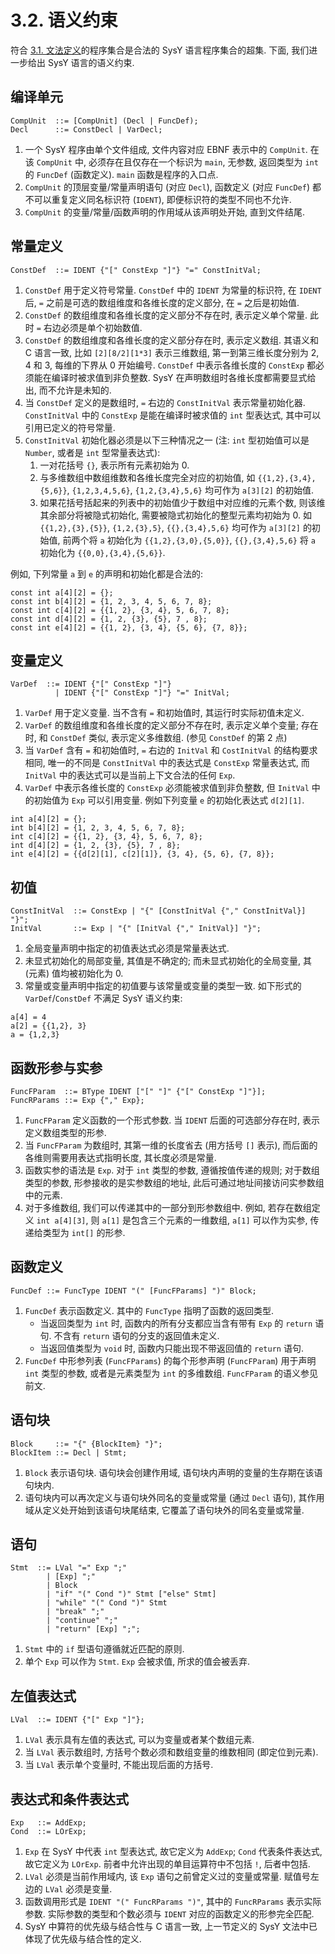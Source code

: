 # 3.2. 语义约束

符合 [3.1. 文法定义](sysy/ebnf.md)的程序集合是合法的 SysY 语言程序集合的超集. 下面, 我们进一步给出 SysY 语言的语义约束.

## 编译单元

```ebnf
CompUnit  ::= [CompUnit] (Decl | FuncDef);
Decl      ::= ConstDecl | VarDecl;
```

1. 一个 SysY 程序由单个文件组成, 文件内容对应 EBNF 表示中的 `CompUnit`. 在该 `CompUnit` 中, 必须存在且仅存在一个标识为 `main`, 无参数, 返回类型为 `int` 的 `FuncDef` (函数定义). `main` 函数是程序的入口点.
2. `CompUnit` 的顶层变量/常量声明语句 (对应 `Decl`), 函数定义 (对应 `FuncDef`) 都不可以重复定义同名标识符 (`IDENT`), 即便标识符的类型不同也不允许.
3. `CompUnit` 的变量/常量/函数声明的作用域从该声明处开始, 直到文件结尾.

## 常量定义

```ebnf
ConstDef  ::= IDENT {"[" ConstExp "]"} "=" ConstInitVal;
```

1. `ConstDef` 用于定义符号常量. `ConstDef` 中的 `IDENT` 为常量的标识符, 在 `IDENT` 后, `=` 之前是可选的数组维度和各维长度的定义部分, 在 `=` 之后是初始值.
2. `ConstDef` 的数组维度和各维长度的定义部分不存在时, 表示定义单个常量. 此时 `=` 右边必须是单个初始数值.
3. `ConstDef` 的数组维度和各维长度的定义部分存在时, 表示定义数组. 其语义和 C 语言一致, 比如 `[2][8/2][1*3]` 表示三维数组, 第一到第三维长度分别为 2, 4 和 3, 每维的下界从 0 开始编号. `ConstDef` 中表示各维长度的 `ConstExp` 都必须能在编译时被求值到非负整数. SysY 在声明数组时各维长度都需要显式给出, 而不允许是未知的.
4. 当 `ConstDef` 定义的是数组时, `=` 右边的 `ConstInitVal` 表示常量初始化器. `ConstInitVal` 中的 `ConstExp` 是能在编译时被求值的 `int` 型表达式, 其中可以引用已定义的符号常量.
5. `ConstInitVal` 初始化器必须是以下三种情况之一 (注: `int` 型初始值可以是 `Number`, 或者是 `int` 型常量表达式):
    1. 一对花括号 `{}`, 表示所有元素初始为 0.
    2. 与多维数组中数组维数和各维长度完全对应的初始值, 如 `{{1,2},{3,4},{5,6}}`, `{1,2,3,4,5,6}`, `{1,2,{3,4},5,6}` 均可作为 `a[3][2]` 的初始值.
    3. 如果花括号括起来的列表中的初始值少于数组中对应维的元素个数, 则该维其余部分将被隐式初始化, 需要被隐式初始化的整型元素均初始为 0. 如 `{{1,2},{3},{5}}`, `{1,2,{3},5}`, `{{},{3,4},5,6}` 均可作为 `a[3][2]` 的初始值, 前两个将 `a` 初始化为 `{{1,2},{3,0},{5,0}}`, `{{},{3,4},5,6}` 将 `a` 初始化为 `{{0,0},{3,4},{5,6}}`.

例如, 下列常量 `a` 到 `e` 的声明和初始化都是合法的:

```clike
const int a[4][2] = {};
const int b[4][2] = {1, 2, 3, 4, 5, 6, 7, 8};
const int c[4][2] = {{1, 2}, {3, 4}, 5, 6, 7, 8};
const int d[4][2] = {1, 2, {3}, {5}, 7 , 8};
const int e[4][2] = {{1, 2}, {3, 4}, {5, 6}, {7, 8}};
```

## 变量定义

```ebnf
VarDef  ::= IDENT {"[" ConstExp "]"}
          | IDENT {"[" ConstExp "]"} "=" InitVal;
```

1. `VarDef` 用于定义变量. 当不含有 `=` 和初始值时, 其运行时实际初值未定义.
2. `VarDef` 的数组维度和各维长度的定义部分不存在时, 表示定义单个变量; 存在时, 和 `ConstDef` 类似, 表示定义多维数组. (参见 `ConstDef` 的第 2 点)
3. 当 `VarDef` 含有 `=` 和初始值时, `=` 右边的 `InitVal` 和 `CostInitVal` 的结构要求相同, 唯一的不同是 `ConstInitVal` 中的表达式是 `ConstExp` 常量表达式, 而 `InitVal` 中的表达式可以是当前上下文合法的任何 `Exp`.
4. `VarDef` 中表示各维长度的 `ConstExp` 必须能被求值到非负整数, 但 `InitVal` 中
的初始值为 `Exp` 可以引用变量. 例如下列变量 `e` 的初始化表达式 `d[2][1]`.

```clike
int a[4][2] = {};
int b[4][2] = {1, 2, 3, 4, 5, 6, 7, 8};
int c[4][2] = {{1, 2}, {3, 4}, 5, 6, 7, 8};
int d[4][2] = {1, 2, {3}, {5}, 7 , 8};
int e[4][2] = {{d[2][1], c[2][1]}, {3, 4}, {5, 6}, {7, 8}};
```

## 初值

```ebnf
ConstInitVal  ::= ConstExp | "{" [ConstInitVal {"," ConstInitVal}] "}";
InitVal       ::= Exp | "{" [InitVal {"," InitVal}] "}";
```

1. 全局变量声明中指定的初值表达式必须是常量表达式.
2. 未显式初始化的局部变量, 其值是不确定的; 而未显式初始化的全局变量, 其 (元素) 值均被初始化为 0.
3. 常量或变量声明中指定的初值要与该常量或变量的类型一致. 如下形式的 `VarDef`/`ConstDef` 不满足 SysY 语义约束:

```clike
a[4] = 4
a[2] = {{1,2}, 3}
a = {1,2,3}
```

## 函数形参与实参

```ebnf
FuncFParam  ::= BType IDENT ["[" "]" {"[" ConstExp "]"}];
FuncRParams ::= Exp {"," Exp};
```

1. `FuncFParam` 定义函数的一个形式参数. 当 `IDENT` 后面的可选部分存在时, 表示定义数组类型的形参.
2. 当 `FuncFParam` 为数组时, 其第一维的长度省去 (用方括号 `[]` 表示), 而后面的各维则需要用表达式指明长度, 其长度必须是常量.
3. 函数实参的语法是 `Exp`. 对于 `int` 类型的参数, 遵循按值传递的规则; 对于数组类型的参数, 形参接收的是实参数组的地址, 此后可通过地址间接访问实参数组中的元素.
4. 对于多维数组, 我们可以传递其中的一部分到形参数组中. 例如, 若存在数组定义 `int a[4][3]`, 则 `a[1]` 是包含三个元素的一维数组, `a[1]` 可以作为实参, 传递给类型为 `int[]` 的形参.

## 函数定义

```ebnf
FuncDef ::= FuncType IDENT "(" [FuncFParams] ")" Block;
```

1. `FuncDef` 表示函数定义. 其中的 `FuncType` 指明了函数的返回类型.
    * 当返回类型为 `int` 时, 函数内的所有分支都应当含有带有 `Exp` 的 `return` 语句. 不含有 `return` 语句的分支的返回值未定义.
    * 当返回值类型为 `void` 时, 函数内只能出现不带返回值的 `return` 语句.
2. `FuncDef` 中形参列表 (`FuncFParams`) 的每个形参声明 (`FuncFParam`) 用于声明 `int` 类型的参数, 或者是元素类型为 `int` 的多维数组. `FuncFParam` 的语义参见前文.

## 语句块

```ebnf
Block     ::= "{" {BlockItem} "}";
BlockItem ::= Decl | Stmt;
```

1. `Block` 表示语句块. 语句块会创建作用域, 语句块内声明的变量的生存期在该语句块内.
2. 语句块内可以再次定义与语句块外同名的变量或常量 (通过 `Decl` 语句), 其作用域从定义处开始到该语句块尾结束, 它覆盖了语句块外的同名变量或常量.

## 语句

```ebnf
Stmt  ::= LVal "=" Exp ";"
        | [Exp] ";"
        | Block
        | "if" "(" Cond ")" Stmt ["else" Stmt]
        | "while" "(" Cond ")" Stmt
        | "break" ";"
        | "continue" ";"
        | "return" [Exp] ";";
```

1. `Stmt` 中的 `if` 型语句遵循就近匹配的原则.
2. 单个 `Exp` 可以作为 `Stmt`. `Exp` 会被求值, 所求的值会被丢弃.

## 左值表达式

```ebnf
LVal  ::= IDENT {"[" Exp "]"};
```

1. `LVal` 表示具有左值的表达式, 可以为变量或者某个数组元素.
2. 当 `LVal` 表示数组时, 方括号个数必须和数组变量的维数相同 (即定位到元素).
3. 当 `LVal` 表示单个变量时, 不能出现后面的方括号.

## 表达式和条件表达式

```ebnf
Exp   ::= AddExp;
Cond  ::= LOrExp;
```

1. `Exp` 在 SysY 中代表 `int` 型表达式, 故它定义为 `AddExp`; `Cond` 代表条件表达式, 故它定义为 `LOrExp`. 前者中允许出现的单目运算符中不包括 `!`, 后者中包括.
2. `LVal` 必须是当前作用域内, 该 `Exp` 语句之前曾定义过的变量或常量. 赋值号左边的 `LVal` 必须是变量.
3. 函数调用形式是 `IDENT "(" FuncRParams ")"`, 其中的 `FuncRParams` 表示实际参数. 实际参数的类型和个数必须与 `IDENT` 对应的函数定义的形参完全匹配.
4. SysY 中算符的优先级与结合性与 C 语言一致, 上一节定义的 SysY 文法中已体现了优先级与结合性的定义.
